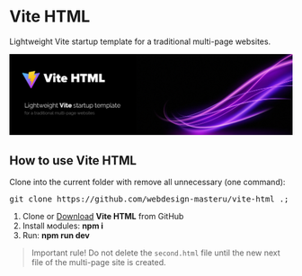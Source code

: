 <h1>Vite HTML</h1>

<p>Lightweight Vite startup template for a traditional multi-page websites.</p>

<p>
  <img src="https://raw.githubusercontent.com/webdesign-masteru/Vite-HTML/master/src/assets/img/example/preview.jpg" alt="Start HTML Template">
</p>

<h2>How to use Vite HTML</h2>

<p>Clone into the current folder with remove all unnecessary (one command):</p>

<pre>git clone https://github.com/webdesign-masteru/vite-html .; rm -rf trunk .gitignore .git readme.md</pre>

<ol>
  <li>Clone or <a href="https://github.com/webdesign-masteru/Vite-HTML/archive/master.zip">Download</a> <strong>Vite HTML</strong> from GitHub</li>
  <li>Install мodules: <strong>npm i</strong></li>
  <li>Run: <strong>npm run dev</strong></li>
</ol>

<blockquote>Important rule! Do not delete the <code>second.html</code> file until the new next file of the multi-page site is created.</blockquote>
